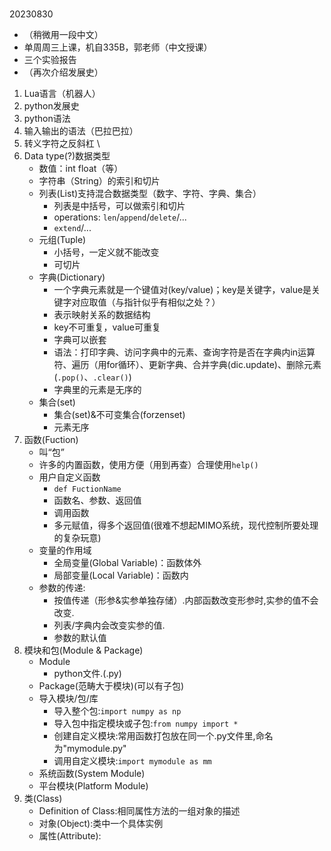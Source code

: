 # 
20230830 
- （稍微用一段中文）
- 单周周三上课，机自335B，郭老师（中文授课）
- 三个实验报告
- （再次介绍发展史）

1. Lua语言（机器人）
2. python发展史
3. python语法
4. 输入输出的语法（巴拉巴拉）
5. 转义字符之反斜杠 \
6. Data type(?)数据类型
    - 数值：int float（等）
    - 字符串（String）的索引和切片
    - 列表(List)支持混合数据类型（数字、字符、字典、集合）
        - 列表是中括号，可以做索引和切片
        - operations: `len`/`append`/`delete`/...
        - `extend`/...
    - 元组(Tuple) 
        - 小括号，一定义就不能改变
        - 可切片
    - 字典(Dictionary)
        - 一个字典元素就是一个键值对(key/value)；key是关键字，value是关键字对应取值（与指针似乎有相似之处？）
        - 表示映射关系的数据结构
        - key不可重复，value可重复
        - 字典可以嵌套
        - 语法：打印字典、访问字典中的元素、查询字符是否在字典内in运算符、遍历（用for循环）、更新字典、合并字典(dic.update)、删除元素(`.pop()`、`.clear()`)
        - 字典里的元素是无序的
    - 集合(set)
        - 集合(set)&不可变集合(forzenset)
        - 元素无序
7. 函数(Fuction)
    - 叫“包”
    - 许多的内置函数，使用方便（用到再查）合理使用`help()`
    - 用户自定义函数
        - `def FuctionName`
        - 函数名、参数、返回值
        - 调用函数
        - 多元赋值，得多个返回值(很难不想起MIMO系统，现代控制所要处理的复杂玩意)
    - 变量的作用域
        - 全局变量(Global Variable)：函数体外
        - 局部变量(Local Variable)：函数内
    - 参数的传递:
        - 按值传递（形参&实参单独存储）.内部函数改变形参时,实参的值不会改变.
        - 列表/字典内会改变实参的值.
        - 参数的默认值
8. 模块和包(Module & Package) 
    - Module
        - python文件.(.py)
    - Package(范畴大于模块)(可以有子包)
    - 导入模块/包/库
        - 导入整个包:`import numpy as np` 
        - 导入包中指定模块或子包:`from numpy import *`
        -  创建自定义模块:常用函数打包放在同一个.py文件里,命名为"mymodule.py"
        -  调用自定义模块:`import mymodule as mm`
    - 系统函数(System Module)
    - 平台模块(Platform Module)
9. 类(Class)
    - Definition of Class:相同属性方法的一组对象的描述
    - 对象(Object):类中一个具体实例
    - 属性(Attribute):